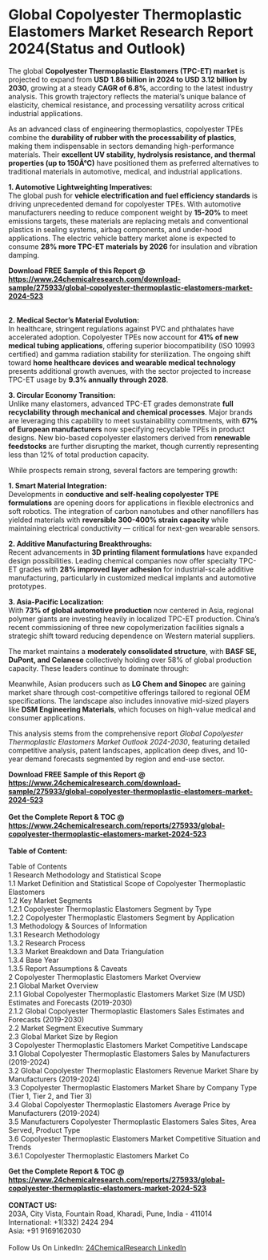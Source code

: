 <h1>Global Copolyester Thermoplastic Elastomers Market Research Report 2024(Status and Outlook)</h1><p>The global <strong>Copolyester Thermoplastic Elastomers (TPC-ET) market</strong> is projected to expand from <strong>USD 1.86 billion in 2024 to USD 3.12 billion by 2030</strong>, growing at a steady <strong>CAGR of 6.8%</strong>, according to the latest industry analysis. This growth trajectory reflects the material’s unique balance of elasticity, chemical resistance, and processing versatility across critical industrial applications.</p><p>As an advanced class of engineering thermoplastics, copolyester TPEs combine the <strong>durability of rubber with the processability of plastics</strong>, making them indispensable in sectors demanding high-performance materials. Their <strong>excellent UV stability, hydrolysis resistance, and thermal properties (up to 150Â°C)</strong> have positioned them as preferred alternatives to traditional materials in automotive, medical, and industrial applications.</p><p><strong>1. Automotive Lightweighting Imperatives:</strong><br>
The global push for <strong>vehicle electrification and fuel efficiency standards</strong> is driving unprecedented demand for copolyester TPEs. With automotive manufacturers needing to reduce component weight by <strong>15-20%</strong> to meet emissions targets, these materials are replacing metals and conventional plastics in sealing systems, airbag components, and under-hood applications. The electric vehicle battery market alone is expected to consume <strong>28% more TPC-ET materials by 2026</strong> for insulation and vibration damping.</p><div><b>Download FREE Sample of this Report @ 
            <a href="https://www.24chemicalresearch.com/download-sample/275933/global-copolyester-thermoplastic-elastomers-market-2024-523">
            https://www.24chemicalresearch.com/download-sample/275933/global-copolyester-thermoplastic-elastomers-market-2024-523</a></b></div><br><p><strong>2. Medical Sector’s Material Evolution:</strong><br>
In healthcare, stringent regulations against PVC and phthalates have accelerated adoption. Copolyester TPEs now account for <strong>41% of new medical tubing applications</strong>, offering superior biocompatibility (ISO 10993 certified) and gamma radiation stability for sterilization. The ongoing shift toward <strong>home healthcare devices and wearable medical technology</strong> presents additional growth avenues, with the sector projected to increase TPC-ET usage by <strong>9.3% annually through 2028</strong>.</p><p><strong>3. Circular Economy Transition:</strong><br>
Unlike many elastomers, advanced TPC-ET grades demonstrate <strong>full recyclability through mechanical and chemical processes</strong>. Major brands are leveraging this capability to meet sustainability commitments, with <strong>67% of European manufacturers</strong> now specifying recyclable TPEs in product designs. New bio-based copolyester elastomers derived from <strong>renewable feedstocks</strong> are further disrupting the market, though currently representing less than 12% of total production capacity.</p><p>While prospects remain strong, several factors are tempering growth:</p><p><strong>1. Smart Material Integration:</strong><br>
Developments in <strong>conductive and self-healing copolyester TPE formulations</strong> are opening doors for applications in flexible electronics and soft robotics. The integration of carbon nanotubes and other nanofillers has yielded materials with <strong>reversible 300-400% strain capacity</strong> while maintaining electrical conductivity — critical for next-gen wearable sensors.</p><p><strong>2. Additive Manufacturing Breakthroughs:</strong><br>
Recent advancements in <strong>3D printing filament formulations</strong> have expanded design possibilities. Leading chemical companies now offer specialty TPC-ET grades with <strong>28% improved layer adhesion</strong> for industrial-scale additive manufacturing, particularly in customized medical implants and automotive prototypes.</p><p><strong>3. Asia-Pacific Localization:</strong><br>
With <strong>73% of global automotive production</strong> now centered in Asia, regional polymer giants are investing heavily in localized TPC-ET production. China’s recent commissioning of three new copolymerization facilities signals a strategic shift toward reducing dependence on Western material suppliers.</p><p>The market maintains a <strong>moderately consolidated structure</strong>, with <strong>BASF SE, DuPont, and Celanese</strong> collectively holding over 58% of global production capacity. These leaders continue to dominate through:</p><p>Meanwhile, Asian producers such as <strong>LG Chem and Sinopec</strong> are gaining market share through cost-competitive offerings tailored to regional OEM specifications. The landscape also includes innovative mid-sized players like <strong>DSM Engineering Materials</strong>, which focuses on high-value medical and consumer applications.</p><p>This analysis stems from the comprehensive report <em>Global Copolyester Thermoplastic Elastomers Market Outlook 2024-2030</em>, featuring detailed competitive analysis, patent landscapes, application deep dives, and 10-year demand forecasts segmented by region and end-use sector.</p><div><b>Download FREE Sample of this Report @ 
            <a href="https://www.24chemicalresearch.com/download-sample/275933/global-copolyester-thermoplastic-elastomers-market-2024-523">
            https://www.24chemicalresearch.com/download-sample/275933/global-copolyester-thermoplastic-elastomers-market-2024-523</a></b></div><br><div><b>Get the Complete Report & TOC @ 
            <a href="https://www.24chemicalresearch.com/reports/275933/global-copolyester-thermoplastic-elastomers-market-2024-523">
            https://www.24chemicalresearch.com/reports/275933/global-copolyester-thermoplastic-elastomers-market-2024-523</a></b></div><br>
            <b>Table of Content:</b><p>Table of Contents<br />
1 Research Methodology and Statistical Scope<br />
1.1 Market Definition and Statistical Scope of Copolyester Thermoplastic Elastomers<br />
1.2 Key Market Segments<br />
1.2.1 Copolyester Thermoplastic Elastomers Segment by Type<br />
1.2.2 Copolyester Thermoplastic Elastomers Segment by Application<br />
1.3 Methodology & Sources of Information<br />
1.3.1 Research Methodology<br />
1.3.2 Research Process<br />
1.3.3 Market Breakdown and Data Triangulation<br />
1.3.4 Base Year<br />
1.3.5 Report Assumptions & Caveats<br />
2 Copolyester Thermoplastic Elastomers Market Overview<br />
2.1 Global Market Overview<br />
2.1.1 Global Copolyester Thermoplastic Elastomers Market Size (M USD) Estimates and Forecasts (2019-2030)<br />
2.1.2 Global Copolyester Thermoplastic Elastomers Sales Estimates and Forecasts (2019-2030)<br />
2.2 Market Segment Executive Summary<br />
2.3 Global Market Size by Region<br />
3 Copolyester Thermoplastic Elastomers Market Competitive Landscape<br />
3.1 Global Copolyester Thermoplastic Elastomers Sales by Manufacturers (2019-2024)<br />
3.2 Global Copolyester Thermoplastic Elastomers Revenue Market Share by Manufacturers (2019-2024)<br />
3.3 Copolyester Thermoplastic Elastomers Market Share by Company Type (Tier 1, Tier 2, and Tier 3)<br />
3.4 Global Copolyester Thermoplastic Elastomers Average Price by Manufacturers (2019-2024)<br />
3.5 Manufacturers Copolyester Thermoplastic Elastomers Sales Sites, Area Served, Product Type<br />
3.6 Copolyester Thermoplastic Elastomers Market Competitive Situation and Trends<br />
3.6.1 Copolyester Thermoplastic Elastomers Market Co</p><div><b>Get the Complete Report & TOC @ 
            <a href="https://www.24chemicalresearch.com/reports/275933/global-copolyester-thermoplastic-elastomers-market-2024-523">
            https://www.24chemicalresearch.com/reports/275933/global-copolyester-thermoplastic-elastomers-market-2024-523</a></b></div><br><b>CONTACT US:</b><br>
            203A, City Vista, Fountain Road, Kharadi, Pune, India - 411014<br>
            International: +1(332) 2424 294<br>
            Asia: +91 9169162030 <br><br>
            Follow Us On LinkedIn: <a href="https://www.linkedin.com/company/24chemicalresearch/">24ChemicalResearch LinkedIn</a>